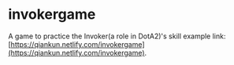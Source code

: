 # invokergame
A game to practice the Invoker(a role in DotA2)'s skill
example link:[https://qiankun.netlify.com/invokergame](https://qiankun.netlify.com/invokergame).
